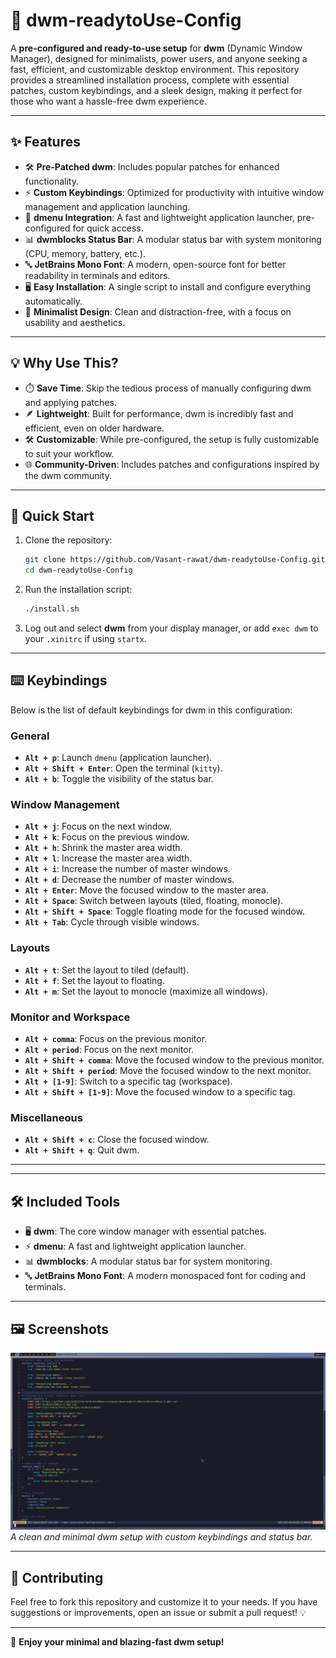 # 🌟 dwm-readytoUse-Config

A **pre-configured and ready-to-use setup** for **dwm** (Dynamic Window Manager), designed for minimalists, power users, and anyone seeking a fast, efficient, and customizable desktop environment. This repository provides a streamlined installation process, complete with essential patches, custom keybindings, and a sleek design, making it perfect for those who want a hassle-free dwm experience.

---

## ✨ Features

- 🛠️ **Pre-Patched dwm**: Includes popular patches for enhanced functionality.
- ⚡ **Custom Keybindings**: Optimized for productivity with intuitive window management and application launching.
- 🚀 **dmenu Integration**: A fast and lightweight application launcher, pre-configured for quick access.
- 📊 **dwmblocks Status Bar**: A modular status bar with system monitoring (CPU, memory, battery, etc.).
- 🔤 **JetBrains Mono Font**: A modern, open-source font for better readability in terminals and editors.
- 🖥️ **Easy Installation**: A single script to install and configure everything automatically.
- 🧘 **Minimalist Design**: Clean and distraction-free, with a focus on usability and aesthetics.

---

## 💡 Why Use This?

- ⏱️ **Save Time**: Skip the tedious process of manually configuring dwm and applying patches.
- 🪶 **Lightweight**: Built for performance, dwm is incredibly fast and efficient, even on older hardware.
- 🛠️ **Customizable**: While pre-configured, the setup is fully customizable to suit your workflow.
- 🌐 **Community-Driven**: Includes patches and configurations inspired by the dwm community.

---

## 🚀 Quick Start

1. Clone the repository:

    ```bash
    git clone https://github.com/Vasant-rawat/dwm-readytoUse-Config.git
    cd dwm-readytoUse-Config
    ```

2. Run the installation script:

    ```bash
    ./install.sh
    ```

3. Log out and select **dwm** from your display manager, or add `exec dwm` to your `.xinitrc` if using `startx`.

---


## ⌨️ Keybindings

Below is the list of default keybindings for dwm in this configuration:

### General
- **`Alt + p`**: Launch `dmenu` (application launcher).
- **`Alt + Shift + Enter`**: Open the terminal (`kitty`).
- **`Alt + b`**: Toggle the visibility of the status bar.

### Window Management
- **`Alt + j`**: Focus on the next window.
- **`Alt + k`**: Focus on the previous window.
- **`Alt + h`**: Shrink the master area width.
- **`Alt + l`**: Increase the master area width.
- **`Alt + i`**: Increase the number of master windows.
- **`Alt + d`**: Decrease the number of master windows.
- **`Alt + Enter`**: Move the focused window to the master area.
- **`Alt + Space`**: Switch between layouts (tiled, floating, monocle).
- **`Alt + Shift + Space`**: Toggle floating mode for the focused window.
- **`Alt + Tab`**: Cycle through visible windows.

### Layouts
- **`Alt + t`**: Set the layout to tiled (default).
- **`Alt + f`**: Set the layout to floating.
- **`Alt + m`**: Set the layout to monocle (maximize all windows).

### Monitor and Workspace
- **`Alt + comma`**: Focus on the previous monitor.
- **`Alt + period`**: Focus on the next monitor.
- **`Alt + Shift + comma`**: Move the focused window to the previous monitor.
- **`Alt + Shift + period`**: Move the focused window to the next monitor.
- **`Alt + [1-9]`**: Switch to a specific tag (workspace).
- **`Alt + Shift + [1-9]`**: Move the focused window to a specific tag.

### Miscellaneous
- **`Alt + Shift + c`**: Close the focused window.
- **`Alt + Shift + q`**: Quit dwm.

---



---

## 🛠️ Included Tools

- 🖥️ **dwm**: The core window manager with essential patches.
- ⚡ **dmenu**: A fast and lightweight application launcher.
- 📊 **dwmblocks**: A modular status bar for system monitoring.
- 🔤 **JetBrains Mono Font**: A modern monospaced font for coding and terminals.

---

## 🖼️ Screenshots
![Screenshot](./Screenshot_2025-01-10_18-02-21.png)
*A clean and minimal dwm setup with custom keybindings and status bar.*

---

## 🤝 Contributing

Feel free to fork this repository and customize it to your needs. If you have suggestions or improvements, open an issue or submit a pull request! 💡

---

🎉 **Enjoy your minimal and blazing-fast dwm setup!**

